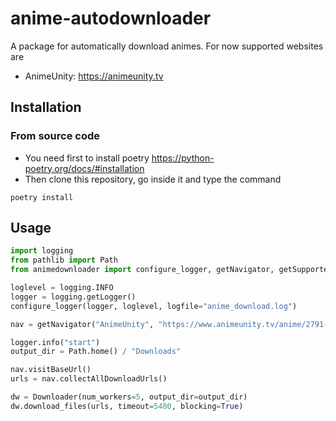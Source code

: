 # anime-autodownloader
A package for automatically download animes. For now supported websites are
- AnimeUnity: https://animeunity.tv

## Installation
### From source code
- You need first to install poetry https://python-poetry.org/docs/#installation
- Then clone this repository, go inside it and type the command 
```
poetry install
```

## Usage

```python
import logging
from pathlib import Path
from animedownloader import configure_logger, getNavigator, getSupportedSites, Downloader

loglevel = logging.INFO
logger = logging.getLogger()
configure_logger(logger, loglevel, logfile="anime_download.log")

nav = getNavigator("AnimeUnity", "https://www.animeunity.tv/anime/2791-jujutsu-kaisen")

logger.info("start")
output_dir = Path.home() / "Downloads"

nav.visitBaseUrl()
urls = nav.collectAllDownloadUrls()

dw = Downloader(num_workers=5, output_dir=output_dir)
dw.download_files(urls, timeout=5400, blocking=True)
```